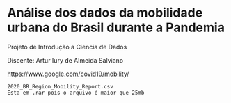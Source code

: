 # Análise dos dados da mobilidade urbana do Brasil durante a Pandemia
Projeto de Introdução a Ciencia de Dados

Discente: Artur Iury de Almeida Salviano

https://www.google.com/covid19/mobility/

    2020_BR_Region_Mobility_Report.csv
    Esta em .rar pois o arquivo é maior que 25mb
